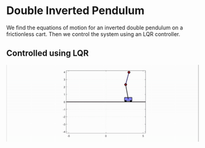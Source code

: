 # Double Inverted Pendulum
We find the equations of motion for an inverted double pendulum on a frictionless cart. Then we control the system using an LQR controller.

## Controlled using LQR
![](LQR.gif)